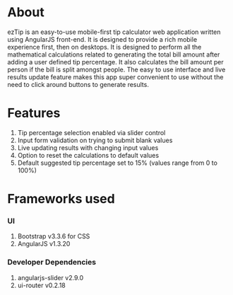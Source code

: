 # About
ezTip is an easy-to-use mobile-first tip calculator web application written using AngularJS front-end. It is designed to provide a rich mobile experience first, then on desktops. It is designed to perform all the mathematical calculations related to generating the total bill amount after adding a user
defined tip percentage. It also calculates the bill amount per person if the bill is split amongst people. The easy to use interface and live results update feature makes this app super convenient to use without the need to click around buttons to generate results.

# Features
1. Tip percentage selection enabled via slider control
2. Input form validation on trying to submit blank values
3. Live updating results with changing input values
4. Option to reset the calculations to default values
5. Default suggested tip percentage set to 15% (values range from 0 to 100%)

# Frameworks used
### UI
1. Bootstrap v3.3.6 for CSS
2. AngularJS v1.3.20

### Developer Dependencies
1. angularjs-slider v2.9.0 
2. ui-router v0.2.18